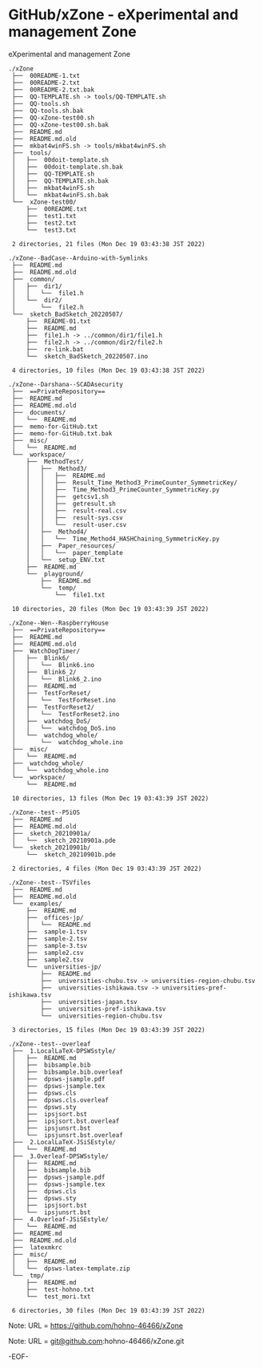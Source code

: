 # GitHub/xZone - eXperimental and management Zone

eXperimental and management Zone

    ./xZone
     ├──  00README-1.txt
     ├──  00README-2.txt
     ├──  00README-2.txt.bak
     ├──  QQ-TEMPLATE.sh -> tools/QQ-TEMPLATE.sh
     ├──  QQ-tools.sh
     ├──  QQ-tools.sh.bak
     ├──  QQ-xZone-test00.sh
     ├──  QQ-xZone-test00.sh.bak
     ├──  README.md
     ├──  README.md.old
     ├──  mkbat4winFS.sh -> tools/mkbat4winFS.sh
     ├──  tools/
     │   ├──  00doit-template.sh
     │   ├──  00doit-template.sh.bak
     │   ├──  QQ-TEMPLATE.sh
     │   ├──  QQ-TEMPLATE.sh.bak
     │   ├──  mkbat4winFS.sh
     │   └──  mkbat4winFS.sh.bak
     └──  xZone-test00/
         ├──  00README.txt
         ├──  test1.txt
         ├──  test2.txt
         └──  test3.txt
     
     2 directories, 21 files (Mon Dec 19 03:43:38 JST 2022)

    ./xZone--BadCase--Arduino-with-Symlinks
     ├──  README.md
     ├──  README.md.old
     ├──  common/
     │   ├──  dir1/
     │   │   └──  file1.h
     │   └──  dir2/
     │       └──  file2.h
     └──  sketch_BadSketch_20220507/
         ├──  README-01.txt
         ├──  README.md
         ├──  file1.h -> ../common/dir1/file1.h
         ├──  file2.h -> ../common/dir2/file2.h
         ├──  re-link.bat
         └──  sketch_BadSketch_20220507.ino
     
     4 directories, 10 files (Mon Dec 19 03:43:38 JST 2022)

    ./xZone--Darshana--SCADAsecurity
     ├──  ==PrivateRepository==
     ├──  README.md
     ├──  README.md.old
     ├──  documents/
     │   └──  README.md
     ├──  memo-for-GitHub.txt
     ├──  memo-for-GitHub.txt.bak
     ├──  misc/
     │   └──  README.md
     └──  workspace/
         ├──  MethodTest/
         │   ├──  Method3/
         │   │   ├──  README.md
         │   │   ├──  Result_Time_Method3_PrimeCounter_SymmetricKey/
         │   │   ├──  Time_Method3_PrimeCounter_SymmetricKey.py
         │   │   ├──  getcsv1.sh
         │   │   ├──  getresult.sh
         │   │   ├──  result-real.csv
         │   │   ├──  result-sys.csv
         │   │   └──  result-user.csv
         │   ├──  Method4/
         │   │   └──  Time_Method4_HASHChaining_SymmetricKey.py
         │   ├──  Paper_resources/
         │   │   └──  paper_template
         │   └──  setup_ENV.txt
         ├──  README.md
         └──  playground/
             ├──  README.md
             └──  temp/
                 └──  file1.txt
     
     10 directories, 20 files (Mon Dec 19 03:43:39 JST 2022)

    ./xZone--Wen--RaspberryHouse
     ├──  ==PrivateRepository==
     ├──  README.md
     ├──  README.md.old
     ├──  WatchDogTimer/
     │   ├──  Blink6/
     │   │   └──  Blink6.ino
     │   ├──  Blink6_2/
     │   │   └──  Blink6_2.ino
     │   ├──  README.md
     │   ├──  TestForReset/
     │   │   └──  TestForReset.ino
     │   ├──  TestForReset2/
     │   │   └──  TestForReset2.ino
     │   ├──  watchdog_DoS/
     │   │   └──  watchdog_DoS.ino
     │   └──  watchdog_whole/
     │       └──  watchdog_whole.ino
     ├──  misc/
     │   └──  README.md
     ├──  watchdog_whole/
     │   └──  watchdog_whole.ino
     └──  workspace/
         └──  README.md
     
     10 directories, 13 files (Mon Dec 19 03:43:39 JST 2022)

    ./xZone--test--P5iOS
     ├──  README.md
     ├──  README.md.old
     ├──  sketch_20210901a/
     │   └──  sketch_20210901a.pde
     └──  sketch_20210901b/
         └──  sketch_20210901b.pde
     
     2 directories, 4 files (Mon Dec 19 03:43:39 JST 2022)

    ./xZone--test--TSVfiles
     ├──  README.md
     ├──  README.md.old
     └──  examples/
         ├──  README.md
         ├──  offices-jp/
         │   └──  README.md
         ├──  sample-1.tsv
         ├──  sample-2.tsv
         ├──  sample-3.tsv
         ├──  sample2.csv
         ├──  sample2.tsv
         └──  universities-jp/
             ├──  README.md
             ├──  universities-chubu.tsv -> universities-region-chubu.tsv
             ├──  universities-ishikawa.tsv -> universities-pref-ishikawa.tsv
             ├──  universities-japan.tsv
             ├──  universities-pref-ishikawa.tsv
             └──  universities-region-chubu.tsv
     
     3 directories, 15 files (Mon Dec 19 03:43:39 JST 2022)

    ./xZone--test--overleaf
     ├──  1.LocalLaTeX-DPSWSstyle/
     │   ├──  README.md
     │   ├──  bibsample.bib
     │   ├──  bibsample.bib.overleaf
     │   ├──  dpsws-jsample.pdf
     │   ├──  dpsws-jsample.tex
     │   ├──  dpsws.cls
     │   ├──  dpsws.cls.overleaf
     │   ├──  dpsws.sty
     │   ├──  ipsjsort.bst
     │   ├──  ipsjsort.bst.overleaf
     │   ├──  ipsjunsrt.bst
     │   └──  ipsjunsrt.bst.overleaf
     ├──  2.LocalLaTeX-JSiSEstyle/
     │   └──  README.md
     ├──  3.Overleaf-DPSWSstyle/
     │   ├──  README.md
     │   ├──  bibsample.bib
     │   ├──  dpsws-jsample.pdf
     │   ├──  dpsws-jsample.tex
     │   ├──  dpsws.cls
     │   ├──  dpsws.sty
     │   ├──  ipsjsort.bst
     │   └──  ipsjunsrt.bst
     ├──  4.Overleaf-JSiSEstyle/
     │   └──  README.md
     ├──  README.md
     ├──  README.md.old
     ├──  latexmkrc
     ├──  misc/
     │   ├──  README.md
     │   └──  dpsws-latex-template.zip
     └──  tmp/
         ├──  README.md
         ├──  test-hohno.txt
         └──  test_mori.txt
     
     6 directories, 30 files (Mon Dec 19 03:43:39 JST 2022)


Note: URL = https://github.com/hohno-46466/xZone

Note: URL = git@github.com:hohno-46466/xZone.git

-EOF-
